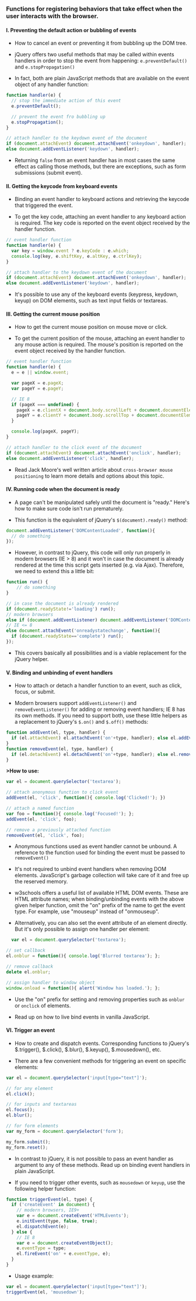 ### Functions for registering behaviors that take effect when the user interacts with the browser.

#### I. Preventing the default action or bubbling of events

- How to cancel an event or preventing it from bubbling up the DOM tree.

- jQuery offers two useful methods that may be called within events handlers in order to stop the event from happening: ```e.preventDefault()``` and ```e.stopPropagation()```

- In fact, both are plain JavaScript methods that are available on the event object of any handler function:

```javascript
function handler(e) {
  // stop the immediate action of this event
  e.preventDefault();

  // prevent the event fro bubbling up
  e.stopPropagation();
}

// attach handler to the keydown event of the document
if (document.attachEvent) document.attachEvent('onkeydown', handler);
else document.addEventListener('keydown', handler);
```

- Returning ```false``` from an event handler has in most cases the same effect as calling those methods, but there are exceptions, such as form submissions (submit event).

#### II. Getting the keycode from keyboard events

- Binding an event handler to keyboard actions and retrieving the keycode that triggered the event.

- To get the key code, attaching an event handler to any keyboard action is required. The key code is reported on the event object received by the handler function.

```javascript
// event handler function
function handler(e) {
  var key = window.event ? e.keyCode : e.which;
  console.log(key, e.shiftKey, e.altKey, e.ctrlKey);
}

// attach handler to the keydown event of the document
if (document.attachEvent) document.attachEvent('onkeydown', handler);
else document.addEventListener('keydown', handler);
```

- It's possible to use any of the keyboard events (keypress, keydown, keyup) on DOM elements, such as text input fields or textareas.

#### III. Getting the current mouse position

- How to get the current mouse position on mouse move or click.

- To get the current position of the mouse, attaching an event handler to any mouse action is required. The mouse's position is reported on the event object received by the handler function.

```javascript
// event handler function
function handler(e) {
  e = e || window.event;

  var pageX = e.pageX;
  var pageY = e.pageY;

  // IE 8
  if (pageX === undefined) {
    pageX = e.clientX + document.body.scrollLeft + document.documentElement.scrollLeft;
    pageY = e.clientY + document.body.scrollTop + document.documentElement.scrollTop;
  }

  console.log(pageX, pageY);
}

// attach handler to the click event of the document
if (document.attachEvent) document.attachEvent('onclick', handler);
else document.addEventListener('click', handler);
```

- Read Jack Moore's well written article about ```cross-browser mouse positioning``` to learn more details and options about this topic.

#### IV. Running code when the document is ready

- A page can't be manipulated safely until the document is "ready." Here's how to make sure code isn't run prematurely.

- This function is the equivalent of jQuery's ```$(document).ready()``` method:

```javascript
document.addEventListener('DOMContentLoaded', function(){
  // do something
});
```

- However, in contrast to jQuery, this code will only run properly in modern browsers (IE > 8) and it won't in case the document is already rendered at the time this script gets inserted (e.g. via Ajax). Therefore, we need to extend this a little bit:

```javascript
function run() {
    // do something
}

// in case the document is already rendered
if (document.readyState!='loading') run();
// modern browsers
else if (document.addEventListener) document.addEventListener('DOMContentLoaded', run);
// IE <= 8
else document.attachEvent('onreadystatechange', function(){
  if (document.readyState=='complete') run();
});
```

- This covers basically all possibilities and is a viable replacement for the jQuery helper.

#### V. Binding and unbinding of event handlers

- How to attach or detach a handler function to an event, such as click, focus, or submit.

- Modern browsers support ```addEventListener()``` and ```removeEventListener()``` for adding or removing event handlers; IE 8 has its own methods. If you need to support both, use these little helpers as a replacement to jQuery's ```$.on()``` and ```$.off()``` methods:

```javascript
function addEvent(el, type, handler) {
  if (el.attachEvent) el.attachEvent('on'+type, handler); else el.addEventListener(type, handler);
}
function removeEvent(el, type, handler) {
  if (el.detachEvent) el.detachEvent('on'+type, handler); else el.removeEventListener(type, handler);
}
```

**>How to use:**

```javascript
var el = document.querySelector('textarea');

// attach anonymous function to click event
addEvent(el, 'click', function(){ console.log('Clicked!'); })

// attach a named function
var foo = function(){ console.log('Focused!'); };
addEvent(el, 'click', foo);

// remove a previously attached function
removeEvent(el, 'click', foo);
```

- Anonymous functions used as event handler cannot be unbound. A reference to the function used for binding the event must be passed to ```removeEvent()```

- It's not required to unbind event handlers when removing DOM elements. JavaScript's garbage collection will take care of it and free up the reserved memory.

- w3schools offers a useful list of available HTML DOM events. These are HTML attribute names; when binding/unbinding events with the above given helper function, omit the "on" prefix of the name to get the event type. For example, use "mouseup" instead of "onmouseup".

- Alternatively, you can also set the event attribute of an element directly. But it's only possible to assign one handler per element:

```javascript
  var el = document.querySelector('textarea');

// set callback
el.onblur = function(){ console.log('Blurred textarea'); };

// remove callback
delete el.onblur;

// assign handler to window object
window.onload = function(){ alert('Window has loaded.'); };
```

- Use the "on" prefix for setting and removing properties such as ```onblur``` or ```onclick``` of elements.

- Read up on how to live bind events in vanilla JavaScript.

#### VI. Trigger an event

- How to create and dispatch events. Corresponding functions to jQuery's $.trigger(), $.click(), $.blur(), $.keyup(), $.mousedown(), etc.

- There are a few convenient methods for triggering an event on specific elements:

```javascript
var el = document.querySelector('input[type="text"]');

// for any element
el.click();

// for inputs and textareas
el.focus();
el.blur();

// for form elements
var my_form = document.querySelector('form');

my_form.submit();
my_form.reset();
```

- In contrast to jQuery, it is not possible to pass an event handler as argument to any of these methods. Read up on binding event handlers in plain JavaScript.

- If you need to trigger other events, such as ```mousedown``` or ```keyup```, use the following helper function:

```javascript
function triggerEvent(el, type) {
  if ('createEvent' in document) {
    // modern browsers, IE9+
    var e = document.createEvent('HTMLEvents');
    e.initEvent(type, false, true);
    el.dispatchEvent(e);
  } else {
    // IE 8
    var e = document.createEventObject();
    e.eventType = type;
    el.fireEvent('on' + e.eventType, e);
  }
}
```
- Usage example:

```javascript
var el = document.querySelector('input[type="text"]');
triggerEvent(el, 'mousedown');
```


```javascript

```
